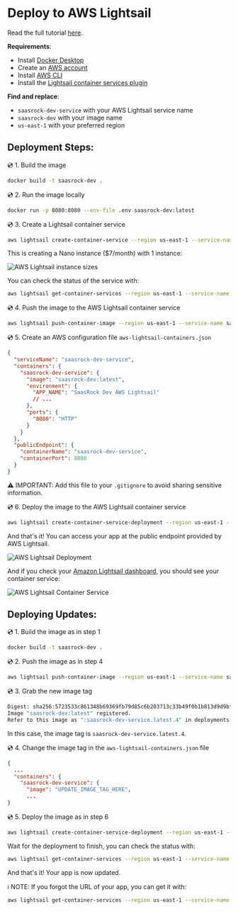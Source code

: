 # Deploy to AWS Lightsail

Read the full tutorial [here](https://saasrock.com/docs/articles/deploy-remix-to-aws-lightsail-containers-with-docker).

**Requirements**:

- Install [Docker Desktop](https://www.docker.com/products/docker-desktop/)
- Create an [AWS account](https://portal.aws.amazon.com/billing/signup#/start/email)
- Install [AWS CLI](https://docs.aws.amazon.com/cli/latest/userguide/getting-started-install.html)
- Install the [Lightsail container services plugin](https://docs.aws.amazon.com/en_us/lightsail/latest/userguide/amazon-lightsail-install-software.html)

**Find and replace**:

- `saasrock-dev-service` with your AWS Lightsail service name
- `saasrock-dev` with your image name
- `us-east-1` with your preferred region

## Deployment Steps:

💿 1. Build the image

```sh
docker build -t saasrock-dev .
```

💿 2. Run the image locally

```sh
docker run -p 8080:8080 --env-file .env saasrock-dev:latest
```

💿 3. Create a Lightsail container service

```sh
aws lightsail create-container-service --region us-east-1 --service-name saasrock-dev-service --power nano --scale 1
```

This is creating a Nano instance ($7/month) with 1 instance:

![AWS Lightsail instance sizes](https://qwcsbptoezmuwgyijrxp.supabase.co/storage/v1/object/public/novel/1717020368634-aws-lightsail-create-container-service.png)

You can check the status of the service with:

```sh
aws lightsail get-container-services --region us-east-1 --service-name saasrock-dev-service --query "containerServices[].state"
```

💿 4. Push the image to the AWS Lightsail container service

```sh
aws lightsail push-container-image --region us-east-1 --service-name saasrock-dev-service --label latest --image saasrock-dev:latest
```

💿 5. Create an AWS configuration file `aws-lightsail-containers.json`

```json
{
  "serviceName": "saasrock-dev-service",
  "containers": {
    "saasrock-dev-service": {
      "image": "saasrock-dev:latest",
      "environment": {
        "APP_NAME": "SaasRock Dev AWS Lightsail"
        // ...
      },
      "ports": {
        "8080": "HTTP"
      }
    }
  },
  "publicEndpoint": {
    "containerName": "saasrock-dev-service",
    "containerPort": 8080
  }
}
```

⚠️ IMPORTANT: Add this file to your `.gitignore` to avoid sharing sensitive information.

💿 6. Deploy the image to the AWS Lightsail container service

```sh
aws lightsail create-container-service-deployment --region us-east-1 --cli-input-json file://aws-lightsail-containers.json
```

And that's it! You can access your app at the public endpoint provided by AWS Lightsail.

![AWS Lightsail Deployment](https://qwcsbptoezmuwgyijrxp.supabase.co/storage/v1/object/public/novel/1717029967827-aws-lightsail-saasrock.png)

And if you check your [Amazon Lightsail dashboard](https://lightsail.aws.amazon.com/ls/webapp/home/containers), you should see your container service:

![AWS Lightsail Container Service](https://qwcsbptoezmuwgyijrxp.supabase.co/storage/v1/object/public/novel/1717035901570-aws-lightsail-continer-service.png)

## Deploying Updates:

💿 1. Build the image as in step 1

```sh
docker build -t saasrock-dev .
```

💿 2. Push the image as in step 4

```sh
aws lightsail push-container-image --region us-east-1 --service-name saasrock-dev-service --label latest --image saasrock-dev:latest
```

💿 3. Grab the new image tag

```sh
Digest: sha256:5723533c861348b69369fb79d85c6b203713c33b49f0b1b813d9d9bf71454732
Image "saasrock-dev:latest" registered.
Refer to this image as ":saasrock-dev-service.latest.4" in deployments.
```

In this case, the image tag is `saasrock-dev-service.latest.4`.

💿 4. Change the image tag in the `aws-lightsail-containers.json` file

```json
{
  ...
  "containers": {
    "saasrock-dev-service": {
      "image": "UPDATE_IMAGE_TAG_HERE",
      ...
}
```

💿 5. Deploy the image as in step 6

```sh
aws lightsail create-container-service-deployment --region us-east-1 --cli-input-json file://aws-lightsail-containers.json
```

Wait for the deployment to finish, you can check the status with:

```sh
aws lightsail get-container-services --region us-east-1 --service-name saasrock-dev-service --query "containerServices[].state"
```

And that's it! Your app is now updated.

ℹ️ NOTE: If you forgot the URL of your app, you can get it with:

```sh
aws lightsail get-container-services --region us-east-1 --service-name saasrock-dev-service --query "containerServices[].url"
```
